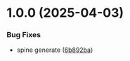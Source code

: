 # 1.0.0 (2025-04-03)


### Bug Fixes

* spine generate ([6b892ba](https://github.com/KhanhTQ-hub/com.localizations.tmpro-font-generator/commit/6b892ba6484ded543745b5a50633bf77df873585))
